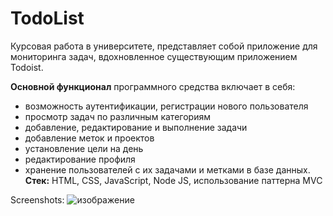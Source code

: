 # TodoList

Курсовая работа в университете, представляет собой приложение для мониторинга задач, вдохновленное существующим приложением Todoist. 

<b>Основной функционал</b> программного средства включает в себя:
- возможность аутентификации, регистрации нового пользователя
- просмотр задач по различным категориям
- добавление, редактирование и выполнение задачи
- добавление меток и проектов
- установление цели на день
- редактирование профиля
- хранение пользователей с их задачами и метками в базе данных.
<b>Стек:</b> HTML, CSS, JavaScript, Node JS, использование паттерна MVC

Screenshots:
![изображение](https://github.com/thoosaa/OOP/assets/112712302/f0eb825b-22fe-4f9b-9ed6-a27129ef7bb0)
